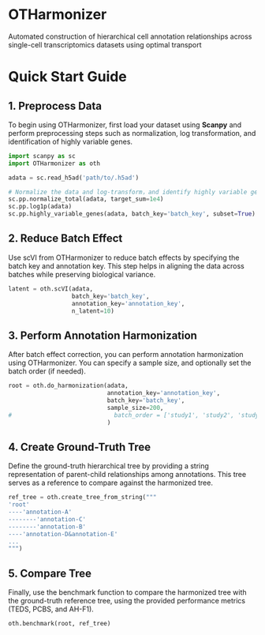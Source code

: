 # OTHarmonizer
Automated construction of hierarchical cell annotation relationships across single-cell transcriptomics datasets using optimal transport

# Quick Start Guide

## 1. Preprocess Data
To begin using OTHarmonizer, first load your dataset using **Scanpy** and perform preprocessing steps such as normalization, log transformation, and identification of highly variable genes.
```python
import scanpy as sc
import OTHarmonizer as oth

adata = sc.read_h5ad('path/to/.h5ad')

# Normalize the data and log-transform，and identify highly variable genes
sc.pp.normalize_total(adata, target_sum=1e4)
sc.pp.log1p(adata)
sc.pp.highly_variable_genes(adata, batch_key='batch_key', subset=True)
```

## 2. Reduce Batch Effect
Use scVI from OTHarmonizer to reduce batch effects by specifying the batch key and annotation key. This step helps in aligning the data across batches while preserving biological variance.
```python
latent = oth.scVI(adata, 
                  batch_key='batch_key', 
                  annotation_key='annotation_key', 
                  n_latent=10)
```

## 3. Perform Annotation Harmonization
After batch effect correction, you can perform annotation harmonization using OTHarmonizer. You can specify a sample size, and optionally set the batch order (if needed).
```python
root = oth.do_harmonization(adata, 
                            annotation_key='annotation_key', 
                            batch_key='batch_key', 
                            sample_size=200,
#                             batch_order = ['study1', 'study2', 'study3']
                            )
```

## 4. Create Ground-Truth Tree
Define the ground-truth hierarchical tree by providing a string representation of parent-child relationships among annotations. This tree serves as a reference to compare against the harmonized tree.
```python
ref_tree = oth.create_tree_from_string("""
'root'
----'annotation-A'
--------'annotation-C'
--------'annotation-B'
----'annotation-D&annotation-E'
...
""")
```

## 5. Compare Tree
Finally, use the benchmark function to compare the harmonized tree with the ground-truth reference tree, using the provided performance metrics (TEDS, PCBS, and AH-F1).
```python
oth.benchmark(root, ref_tree)
```
